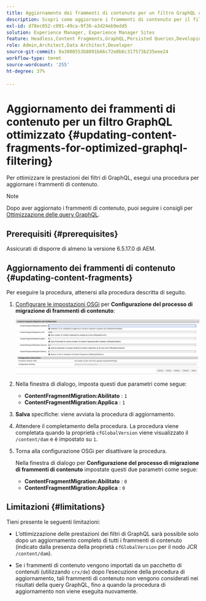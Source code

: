 ```yaml
---
title: Aggiornamento dei frammenti di contenuto per un filtro GraphQL ottimizzato
description: Scopri come aggiornare i frammenti di contenuto per il filtro ottimizzato per GraphQL in Adobe Experience Manager per la distribuzione di contenuti headless.
exl-id: d78ec052-c091-49ca-9f36-a3d24eb9edd5
solution: Experience Manager, Experience Manager Sites
feature: Headless,Content Fragments,GraphQL,Persisted Queries,Developing
role: Admin,Architect,Data Architect,Developer
source-git-commit: 9a3008553b8091b66c72e0b6c317573b235eee24
workflow-type: tm+mt
source-wordcount: '255'
ht-degree: 37%

---
```


# Aggiornamento dei frammenti di contenuto per un filtro GraphQL ottimizzato {#updating-content-fragments-for-optimized-graphql-filtering}

Per ottimizzare le prestazioni dei filtri di GraphQL, esegui una procedura per aggiornare i frammenti di contenuto.

>[!NOTE]
>
>Dopo aver aggiornato i frammenti di contenuto, puoi seguire i consigli per [Ottimizzazione delle query GraphQL](/help/sites-developing/headless/graphql-api/graphql-optimization.md).

## Prerequisiti {#prerequisites}

Assicurati di disporre di almeno la versione 6.5.17.0 di AEM.

## Aggiornamento dei frammenti di contenuto {#updating-content-fragments}

Per eseguire la procedura, attenersi alla procedura descritta di seguito.

1. [Configurare le impostazioni OSGi](/help/sites-deploying/configuring-osgi.md) per **Configurazione del processo di migrazione di frammenti di contenuto**:

   ![Configurazione del processo di migrazione per frammenti di contenuto OSGi](assets/cfm-graphql-update-01.png "Configurazione del processo di migrazione per frammenti di contenuto OSGi")

1. Nella finestra di dialogo, imposta questi due parametri come segue:

   * **ContentFragmentMigration:Abilitato** : `1`
   * **ContentFragmentMigration:Applica** : `1`

1. **Salva** specifiche: viene avviata la procedura di aggiornamento.

1. Attendere il completamento della procedura. La procedura viene completata quando la proprietà `cfGlobalVersion` viene visualizzato il `/content/dam` e è impostato su `1`.

1. Torna alla configurazione OSGi per disattivare la procedura.

   Nella finestra di dialogo per **Configurazione del processo di migrazione di frammenti di contenuto** impostate questi due parametri come segue:

   * **ContentFragmentMigration:Abilitato** : `0`
   * **ContentFragmentMigration:Applica** : `0`

## Limitazioni {#limitations}

Tieni presente le seguenti limitazioni:

* L’ottimizzazione delle prestazioni dei filtri di GraphQL sarà possibile solo dopo un aggiornamento completo di tutti i frammenti di contenuto (indicato dalla presenza della proprietà `cfGlobalVersion` per il nodo JCR `/content/dam`).

* Se i frammenti di contenuto vengono importati da un pacchetto di contenuti (utilizzando `crx/de`) dopo l’esecuzione della procedura di aggiornamento, tali frammenti di contenuto non vengono considerati nei risultati della query GraphQL, fino a quando la procedura di aggiornamento non viene eseguita nuovamente.
